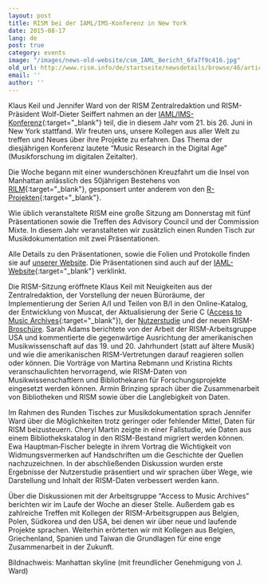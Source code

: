 ```yaml
---
layout: post
title: RISM bei der IAML/IMS-Konferenz in New York
date: 2015-08-17
lang: de
post: true
category: events
image: "/images/news-old-website/csm_IAML_Bericht_6fa7f9c416.jpg"
old_url: http://www.rism.info/de/startseite/newsdetails/browse/46/article/64/rism-at-the-iamlims-congress-in-new-york.html
email: ''
author: ''
---
```


Klaus Keil und Jennifer Ward von der RISM Zentralredaktion und RISM-Präsident Wolf-Dieter Seiffert nahmen an der [IAML/IMS-Konferenz](https://www.musiclibraryassoc.org/mpage/IAML_IMS_2015){:target="_blank"} teil, die in diesem Jahr vom 21. bis 26. Juni in New York stattfand. Wir freuten uns, unsere Kollegen aus aller Welt zu treffen und Neues über ihre Projekte zu erfahren. Das Thema der diesjährigen Konferenz lautete “Music Research in the Digital Age” (Musikforschung im digitalen Zeitalter).


Die Woche begann mit einer wunderschönen Kreuzfahrt um die Insel von Manhattan anlässlich des 50jährigen Bestehens von [RILM](http://rilm.org/){:target="_blank"}, gesponsert unter anderem von den [R-Projekten](http://www.r-musicprojects.org/){:target="_blank"}.

Wie üblich veranstaltete RISM eine große Sitzung am Donnerstag mit fünf Präsentationen sowie die Treffen des Advisory Council und der Commission Mixte. In diesem Jahr veranstalteten wir zusätzlich einen Runden Tisch zur Musikdokumentation mit zwei Präsentationen.

Alle Details zu den Präsentationen, sowie die Folien und Protokolle finden sie auf [unserer Website](/publications/iaml-congresses/2015.html). Die Präsentationen sind auch auf der [IAML-Website](http://www.iaml.info/congresses/2015-iamlims-new-york){:target="_blank"} verklinkt.


Die RISM-Sitzung eröffnete Klaus Keil mit Neuigkeiten aus der Zentralredaktion, der Vorstellung der neuen Büroräume, der Implementierung der Serien A/I und Teilen von B/I in den Online-Katalog, der Entwicklung von Muscat, der Aktualisierung der Serie C ([Access to Music Archives](http://www.iaml.info/working-group-access-music-archives-project){:target="_blank"}), der [Nutzerstudie](/community/survey.html#c3089) und der neuen RISM-[Broschüre](/publications/brochures.html). Sarah Adams berichtete von der Arbeit der RISM-Arbeitsgruppe USA und kommentierte die gegenwärtige Ausrichtung der amerikanischen Musikwissenschaft auf das 19. und 20. Jahrhundert (statt auf ältere Musik) und wie die amerikanischen RISM-Vertretungen darauf reagieren sollen oder können. Die Vorträge von Martina Rebmann und Kristina Richts veranschaulichten hervorragend, wie RISM-Daten von Musikwissenschaftlern und Bibliothekaren für Forschungsprojekte eingesetzt werden können. Armin Brinzing sprach über die Zusammenarbeit von Bibliotheken und RISM sowie über die Langlebigkeit von Daten.


Im Rahmen des Runden Tisches zur Musikdokumentation sprach Jennifer Ward über die Möglichkeiten trotz geringer oder fehlender Mittel, Daten für RISM beizusteuern. Cheryl Martin zeigte in einer Fallstudie, wie Daten aus einem Bibliothekskatalog in den RISM-Bestand migriert werden können. Ewa Hauptman‐Fischer belegte in ihrem Vortrag die Wichtigkeit von Widmungsvermerken auf Handschriften um die Geschichte der Quellen nachzuzeichnen. In der abschließenden Diskussion wurden erste Ergebnisse der Nutzerstudie präsentiert und wir sprachen über Wege, wie Darstellung und Inhalt der RISM-Daten verbessert werden kann.


Über die Diskussionen mit der Arbeitsgruppe “Access to Music Archives” berichten wir im Laufe der Woche an dieser Stelle. Außerdem gab es zahlreiche Treffen mit Kollegen der RISM-Arbeitsgruppen aus Belgien, Polen, Südkorea und den USA, bei denen wir über neue und laufende Projekte sprachen. Weiterhin erörterten wir mit Kollegen aus Belgien, Griechenland, Spanien und Taiwan die Grundlagen für eine enge Zusammenarbeit in der Zukunft.

Bildnachweis: Manhattan skyline (mit freundlicher Genehmigung von J. Ward)
